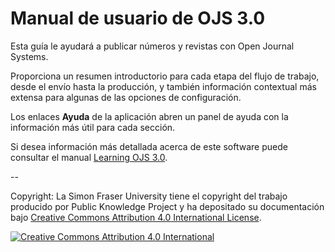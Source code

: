 # Manual de usuario de OJS 3.0

Esta guía le ayudará a publicar números y revistas con Open Journal Systems.

Proporciona un resumen introductorio para cada etapa del flujo de trabajo, desde el envío hasta la producción, y también información contextual más extensa para algunas de las opciones de configuración.

Los enlaces **Ayuda** de la aplicación abren un panel de ayuda con la información más útil para cada sección.

Si desea información más detallada acerca de este software puede consultar el manual [Learning OJS 3.0](https://docs.pkp.sfu.ca/learning-ojs/).

--

Copyright: La Simon Fraser University tiene el copyright del trabajo producido por Public Knowledge Project y ha depositado su documentación bajo [Creative Commons Attribution 4.0 International License](https://creativecommons.org/licenses/by/4.0/).

[![](https://i.creativecommons.org/l/by/4.0/88x31.png "Creative Commons Attribution 4.0 International")](https://creativecommons.org/licenses/by/4.0/)



